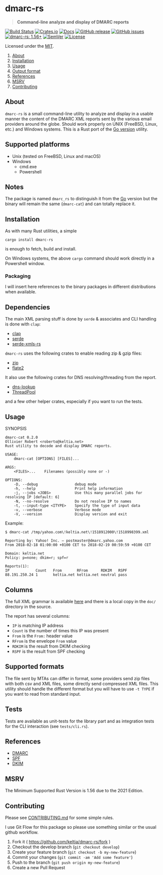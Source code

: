 <!-- omit in TOC -->
# dmarc-rs

> **Command-line analyze and display of DMARC reports**

[![Build Status](https://api.cirrus-ci.com/github/keltia/dmarc-rs.svg?branch=main)](https://cirrus-ci.org/keltia/dmarc-rs)
[![Crates.io](https://img.shields.io/crates/v/dmarc-rs.svg)](https://crates.io/crates/docs_rs)
[![Docs](https://img.shields.io/docsrs/dmarc-rs)](https://docs.rs/dmarc-rs)
[![GitHub release](https://img.shields.io/github/release/keltia/dmarc-rs.svg)](https://github.com/keltia/dmarc-rs/releases/)
[![GitHub issues](https://img.shields.io/github/issues/keltia/dmarc-rs.svg)](https://github.com/keltia/dmarc-rs/issues)
[![dmarc-rs: 1.56+]][Rust 1.56]
[![SemVer](https://img.shields.io/badge/semver-2.0.0-blue)](https://semver.org/spec/v2.0.0.html)
[![License](https://img.shields.io/crates/l/mit)](https://opensource.org/licenses/MIT)

Licensed under the [MIT](LICENSE).

1. [About](#about)
2. [Installation](#installation)
3. [Usage](#usage)
4. [Output format](#columns)
5. [References](#references)
6. [MSRV](#msrv)
7. [Contributing](#contributing)

## About

`dmarc-rs` is a small command-line utility to analyze and display in a usable manner the content of the DMARC XML reports sent by the various email providers around the globe.  Should work properly on UNIX (FreeBSD, Linux, etc.) and Windows systems.  This is a Rust port of the [Go version](https://github.com/keltia/dmarc-cat/) utility.

## Supported platforms

* Unix (tested on FreeBSD, Linux and macOS)
* Windows
    * cmd.exe
    * Powershell

## Notes

The package is named `dmarc_rs` to distinguish it from the [Go] version but the binary will remain the same (`dmarc-cat`) and can totally replace it.

## Installation

As with many Rust utilities, a simple

    cargo install dmarc-rs

is enough to fetch, build and install.

On Windows systems, the above `cargo` command should work directly in a Powershell window.

### Packaging

I will insert here references to the binary packages in different distributions when available.

## Dependencies

The main XML parsing stuff is done by `serde` & associates and CLI handling is done with `clap`:

- [clap](https://lib.rs/crates/clap)
- [serde](https://libs.rs/crates/serde)
- [serde-xmls-rs](https://libs.rs/crates/serde-xml-rs)

`dmarc-rs` uses the following crates to enable reading zip & gzip files:

- [zip](https://lib.rs/crates/zip)
- [flate2](https://lib.rs/crates/flate2)

It also use the following crates for DNS resolving/threading from the report.

- [dns-lookup](https://lib.rs/crates/dns-lookup)
- [ThreadPool](https://lib.rs/crates/threadpool)

and a few other helper crates, especially if you want to run the tests.

## Usage

SYNOPSIS
```console
dmarc-cat 0.2.0
Ollivier Robert <roberto@keltia.net>
Rust utility to decode and display DMARC reports.

USAGE:
    dmarc-cat [OPTIONS] [FILES]...

ARGS:
    <FILES>...    Filenames (possibly none or -)

OPTIONS:
    -D, --debug                 debug mode
    -h, --help                  Print help information
    -j, --jobs <JOBS>           Use this many parallel jobs for resolving IP [default: 6]
    -N, --no-resolve            Do not resolve IP to names
    -t, --input-type <ITYPE>    Specify the type of input data
    -v, --verbose               Verbose mode
    -V, --version               Display version and exit
```
        	
Example:
```console
$ dmarc-cat /tmp/yahoo.com\!keltia.net\!1518912000\!1518998399.xml

Reporting by: Yahoo! Inc. — postmaster@dmarc.yahoo.com
From 2018-02-18 01:00:00 +0100 CET to 2018-02-19 00:59:59 +0100 CET

Domain: keltia.net
Policy: p=none; dkim=r; spf=r

Reports(1):
IP            Count   From       RFrom      RDKIM   RSPF
88.191.250.24 1       keltia.net keltia.net neutral pass
```

## Columns

The full XML grammar is available [here](https://tools.ietf.org/html/rfc7489#appendix-C) and there is a local
copy in the `doc/` directory in the source.

The report has several columns:

- `IP` is matching IP address
- `Count` is the number of times this IP was present
- `From` is the `From:` header value
- `RFrom` is the envelope `From` value
- `RDKIM` is the result from DKIM checking
- `RSPF` is the result from SPF checking

## Supported formats

The file sent by MTAs can differ in format, some providers send zip files with both csv and XML files, some directly send compressed XML files.  This utility should handle the different format but you will have to use `-t TYPE` if you want to read from standard input.

## Tests

Tests are available as unit-tests for the library part and as integration tests for the CLI interaction (see `tests/cli.rs`).

## References

- [DMARC]
- [SPF]
- [DKIM]

## MSRV

The Minimum Supported Rust Version is 1.56 due to the 2021 Edition. 

## Contributing

Please see [CONTRIBUTING.md](CONTRIBUTING.md) for some simple rules.

I use Git Flow for this package so please use something similar or the usual github workflow.

1. Fork it ( https://github.com/keltia/dmarc-rs/fork )
2. Checkout the develop branch (`git checkout develop`)
3. Create your feature branch (`git checkout -b my-new-feature`)
4. Commit your changes (`git commit -am 'Add some feature'`)
5. Push to the branch (`git push origin my-new-feature`)
6. Create a new Pull Request

[DMARC]: https://dmarc.org/
[SPF]: http://www.rfc-editor.org/info/rfc7208
[DKIM]: http://www.rfc-editor.org/info/rfc6376
[dmarc-rs: 1.56+]: https://img.shields.io/badge/Rust%20version-1.56%2B-lightgrey
[Rust 1.56]: https://blog.rust-lang.org/2021/10/21/Rust-1.56.0.html
[Go]: https://golang.org/
